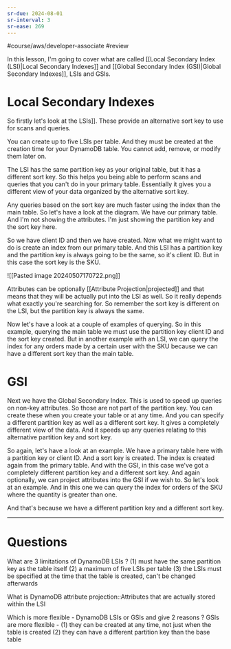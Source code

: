 ```yaml
---
sr-due: 2024-08-01
sr-interval: 3
sr-ease: 269
---
```


#course/aws/developer-associate  #review

In this lesson, I'm going to cover what are called [[Local Secondary Index (LSI)|Local Secondary Indexes]] and [[Global Secondary Index (GSI)|Global Secondary Indexes]], LSIs and GSIs. 

# Local Secondary Indexes

So firstly let's look at the LSIs]]. These provide an alternative sort key to use for scans and queries. 

You can create up to five LSIs per table. And they must be created at the creation time for your DynamoDB table. You cannot add, remove, or modify them later on. 

The LSI has the same partition key as your original table, but it has a different sort key. So this helps you being able to perform scans and queries that you can't do in your primary table. Essentially it gives you a different view of your data organized by the alternative sort key. 

Any queries based on the sort key are much faster using the index than the main table. So let's have a look at the diagram. We have our primary table. And I'm not showing the attributes. I'm just showing the partition key and the sort key here. 

So we have client ID and then we have created. Now what we might want to do is create an index from our primary table. And this LSI has a partition key and the partition key is always going to be the same, so it's client ID. But in this case the sort key is the SKU. 

![[Pasted image 20240507170722.png]]

Attributes can be optionally [[Attribute Projection|projected]] and that means that they will be actually put into the LSI as well. So it really depends what exactly you're searching for. So remember the sort key is different on the LSI, but the partition key is always the same. 

Now let's have a look at a couple of examples of querying. So in this example, querying the main table we must use the partition key client ID and the sort key created. But in another example with an LSI, we can query the index for any orders made by a certain user with the SKU because we can have a different sort key than the main table. 

# GSI

Next we have the Global Secondary Index. This is used to speed up queries on non-key attributes. So those are not part of the partition key. You can create these when you create your table or at any time. And you can specify a different partition key as well as a different sort key. It gives a completely different view of the data. And it speeds up any queries relating to this alternative partition key and sort key. 

So again, let's have a look at an example. We have a primary table here with a partition key or client ID. And a sort key is created. The index is created again from the primary table. And with the GSI, in this case we've got a completely different partition key and a different sort key. And again optionally, we can project attributes into the GSI if we wish to. So let's look at an example. And in this one we can query the index for orders of the SKU where the quantity is greater than one. 

And that's because we have a different partition key and a different sort key.

----

# Questions

What are 3 limitations of DynamoDB LSIs
?
(1) must have the same partition key as the table itself
(2) a maximum of five LSIs per table
(3) the LSIs must be specified at the time that the table is created, can't be changed afterwards
<!--SR:!2024-09-06,73,250-->

What is DynamoDB attribute projection::Attributes that are actually stored within the LSI
<!--SR:!2024-09-15,62,230-->

Which is more flexible - DynamoDB LSIs or GSIs and give 2 reasons
?
GSIs are more flexible -
(1) they can be created at any time, not just when the table is created
(2) they can have a different partition key than the base table
<!--SR:!2024-08-20,56,250-->
